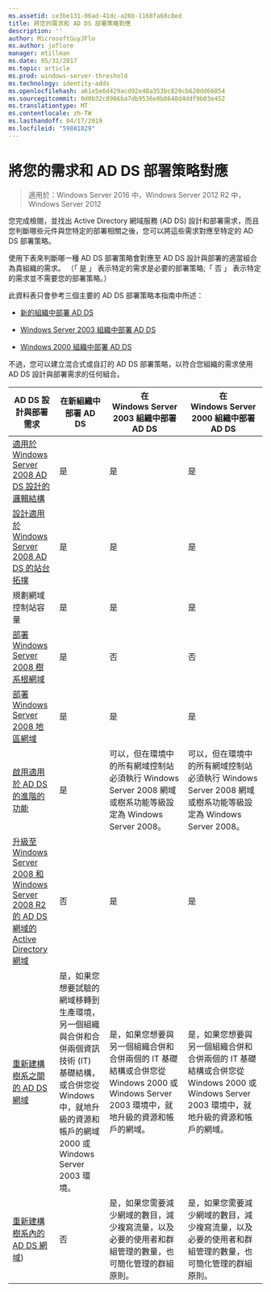 ```yaml
---
ms.assetid: ce3be131-06ad-41dc-a26b-1168fa68c8ed
title: 將您的需求和 AD DS 部署策略對應
description: ''
author: MicrosoftGuyJFlo
ms.author: joflore
manager: mtillman
ms.date: 05/31/2017
ms.topic: article
ms.prod: windows-server-threshold
ms.technology: identity-adds
ms.openlocfilehash: a61e5e6d429acd92e48a353bc829cb620dd66054
ms.sourcegitcommit: 0d0b32c8986ba7db9536e0b8648d4ddf9b03e452
ms.translationtype: MT
ms.contentlocale: zh-TW
ms.lasthandoff: 04/17/2019
ms.locfileid: "59881829"
---
```

# <a name="mapping-your-requirements-to-an-ad-ds-deployment-strategy"></a>將您的需求和 AD DS 部署策略對應

>適用於：Windows Server 2016 中，Windows Server 2012 R2 中，Windows Server 2012

您完成檢閱，並找出 Active Directory 網域服務 (AD DS) 設計和部署需求，而且您判斷哪些元件與您特定的部署相關之後，您可以將這些需求對應至特定的 AD DS 部署策略。  
  
使用下表來判斷哪一種 AD DS 部署策略會對應至 AD DS 設計與部署的適當組合為貴組織的需求。 （「 是 」 表示特定的需求是必要的部署策略;「 否 」 表示特定的需求並不需要您的部署策略。）  
  
此資料表只會參考三個主要的 AD DS 部署策略本指南中所述：  
  
-   [新的組織中部署 AD DS](../../ad-ds/plan/Deploying-AD-DS-in-a-New-Organization.md)  
  
-   [Windows Server 2003 組織中部署 AD DS](../../ad-ds/plan/Deploying-AD-DS-in-a-Windows-Server-2003-Organization.md)  
  
-   [Windows 2000 組織中部署 AD DS](../../ad-ds/plan/Deploying-AD-DS-in-a-Windows-2000-Organization.md)  
  
不過，您可以建立混合式或自訂的 AD DS 部署策略，以符合您組織的需求使用 AD DS 設計與部署需求的任何組合。  
  
|AD DS 設計與部署需求|在新組織中部署 AD DS|在 Windows Server 2003 組織中部署 AD DS|在 Windows Server 2000 組織中部署 AD DS|  
|--------------------------------------------|-----------------------------------------|---------------------------------------------------------|--------------------------------------------------|  
|[適用於 Windows Server 2008 AD DS 設計的邏輯結構](https://technet.microsoft.com/library/cc770806.aspx)|是|是|是|  
|[設計適用於 Windows Server 2008 AD DS 的站台拓撲](Designing-the-Site-Topology.md)|是|是|是|  
|規劃網域控制站容量|是|是|是|  
|[部署 Windows Server 2008 樹系根網域](https://technet.microsoft.com/library/cc731174.aspx)|是|否|否|  
|[部署 Windows Server 2008 地區網域](https://technet.microsoft.com/library/cc755118.aspx)|是|是|是|  
|[啟用適用於 AD DS 的進階的功能](../../ad-ds/plan/Enabling-Advanced-Features-for-AD-DS.md)|是|可以，但在環境中的所有網域控制站必須執行 Windows Server 2008 網域或樹系功能等級設定為 Windows Server 2008。|可以，但在環境中的所有網域控制站必須執行 Windows Server 2008 網域或樹系功能等級設定為 Windows Server 2008。|  
|[升級至 Windows Server 2008 和 Windows Server 2008 R2 的 AD DS 網域的 Active Directory 網域](https://technet.microsoft.com/library/cc731188.aspx)|否|是|是|  
|[重新建構樹系之間的 AD DS 網域](https://go.microsoft.com/fwlink/?LinkId=93678)|是，如果您想要試驗的網域移轉到生產環境，另一個組織與合併和合併兩個資訊技術 (IT) 基礎結構，或合併您從 Windows 中，就地升級的資源和帳戶的網域2000 或 Windows Server 2003 環境。|是，如果您想要與另一個組織合併和合併兩個的 IT 基礎結構或合併您從 Windows 2000 或 Windows Server 2003 環境中，就地升級的資源和帳戶的網域。|是，如果您想要與另一個組織合併和合併兩個的 IT 基礎結構或合併您從 Windows 2000 或 Windows Server 2003 環境中，就地升級的資源和帳戶的網域。|  
|[重新建構樹系內的 AD DS 網域](https://go.microsoft.com/fwlink/?LinkId=82740))|否|是，如果您需要減少網域的數目，減少複寫流量，以及必要的使用者和群組管理的數量，也可簡化管理的群組原則。|是，如果您需要減少網域的數目，減少複寫流量，以及必要的使用者和群組管理的數量，也可簡化管理的群組原則。|  
  


